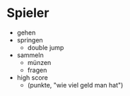 # Spieler

* gehen
* springen 
	- double jump
* sammeln 
	- münzen 
	- fragen
* high score 
	- (punkte, "wie viel geld man hat")



